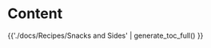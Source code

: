 # Content

<div class="grid cards" markdown>

{{'./docs/Recipes/Snacks and Sides' | generate_toc_full() }}

</div>